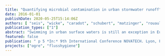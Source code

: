 ```yaml
---
title: "Quantifying microbial contamination in urban stormwater runoff"
date: 2016-01-01
publishDate: 2020-05-25T15:14:06Z
authors: [ "seis", "wicke", "caradot", "schubert", "matzinger", "rouault", "Heinzmann, B.", "Weise, L.", "Köhler, A." ]
publication_types: ["1"]
abstract: "Swimming in urban surface waters is still an exception in European cities. At the same time there are numerous initiatives trying to achieve a quality of urban surface waters that allows recreational activities including swimming. In order to manage bathing waters properly the EU Bathing Water Directive (2006/7/EC) demands the elaboration of bathing water profiles in which sources of pollution have to be assessed. In order to investigate the relevance of stormwater as a source of microbial contamination as well as the influence of catchment characteristics on the faecal loading, E.Coli, intestinal Enterococci and colony counts have been measured in event related stormwater samples of three different catchment areas in Berlin. The catchment areas were chosen to be as homogeneous as possible representing catchments of old housing buildings (OLD), new housing buildings (NEW), and commercial areas (COM). N-Formylaminoantipyrine (FAA) was measured as a tracer for raw wastewater. Results showed elevated concentrations (1-2 log units) of faecal indicator organisms (FIO) in catchment OLD (104-105 in comparison to 103 cfu/100mL) suggesting illicit connections of wastewater discharges to rainwater drains, which is supported by elevated concentrations of FAA in the same catchment type. This underlines the relevance of these illicit connections as a source of hygienic contamination, which has to be considered when planning urban bathing water activities."
featured: false
publication: " p 5 *In:* 9th International Conference NOVATECH. Lyon, France. 28 June–1 July 2016"
projects: ["ogre", "flusshygiene"]
---
```


